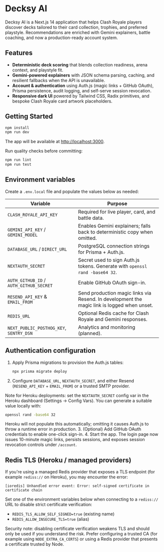 # Decksy AI

Decksy AI is a Next.js 14 application that helps Clash Royale players discover decks tailored to their card collection, trophies, and preferred playstyle. Recommendations are enriched with Gemini explainers, battle coaching, and now a production-ready account system.

## Features

- **Deterministic deck scoring** that blends collection readiness, arena context, and playstyle fit.
- **Gemini-powered explainers** with JSON schema parsing, caching, and resilient fallbacks when the API is unavailable.
- **Account & authentication** using Auth.js (magic links + GitHub OAuth), Prisma persistence, audit logging, and self-serve session revocation.
- **Responsive dark UI** powered by Tailwind CSS, Radix primitives, and bespoke Clash Royale card artwork placeholders.

## Getting Started

```bash
npm install
npm run dev
```

The app will be available at [http://localhost:3000](http://localhost:3000).

Run quality checks before committing:

```bash
npm run lint
npm run test
```

## Environment variables

Create a `.env.local` file and populate the values below as needed:

| Variable | Purpose |
| --- | --- |
| `CLASH_ROYALE_API_KEY` | Required for live player, card, and battle data. |
| `GEMINI_API_KEY` / `GEMINI_MODEL` | Enables Gemini explainers; falls back to deterministic copy when omitted. |
| `DATABASE_URL` / `DIRECT_URL` | PostgreSQL connection strings for Prisma + Auth.js. |
| `NEXTAUTH_SECRET` | Secret used to sign Auth.js tokens. Generate with `openssl rand -base64 32`. |
| `AUTH_GITHUB_ID` / `AUTH_GITHUB_SECRET` | Enable GitHub OAuth sign-in. |
| `RESEND_API_KEY` & `EMAIL_FROM` | Send production magic links via Resend. In development the magic link is logged when unset. |
| `REDIS_URL` | Optional Redis cache for Clash Royale and Gemini responses. |
| `NEXT_PUBLIC_POSTHOG_KEY`, `SENTRY_DSN` | Analytics and monitoring (planned). |

## Authentication configuration

1. Apply Prisma migrations to provision the Auth.js tables:
   ```bash
   npx prisma migrate deploy
   ```
2. Configure `DATABASE_URL`, `NEXTAUTH_SECRET`, and either Resend (`RESEND_API_KEY` + `EMAIL_FROM`) or a trusted SMTP provider.

Note for Heroku deployments: set the `NEXTAUTH_SECRET` config var in the Heroku dashboard (Settings → Config Vars). You can generate a suitable value locally with:

```bash
openssl rand -base64 32
```

Heroku will not populate this automatically; omitting it causes Auth.js to throw a runtime error in production.
3. (Optional) Add GitHub OAuth credentials to enable one-click sign-in.
4. Start the app. The login page now issues 10-minute magic links, persists sessions, and exposes session revocation controls under `/account`.

## Redis TLS (Heroku / managed providers)

If you're using a managed Redis provider that exposes a TLS endpoint (for example `rediss://` on Heroku), you may encounter the error:

```
[ioredis] Unhandled error event: Error: self-signed certificate in certificate chain
```

Set one of the environment variables below when connecting to a `rediss://` URL to disable strict certificate verification:

- `REDIS_TLS_ALLOW_SELF_SIGNED=true` (existing name)
- `REDIS_ALLOW_INSECURE_TLS=true` (alias)

Security note: disabling certificate verification weakens TLS and should only be used if you understand the risk. Prefer configuring a trusted CA (for example using `NODE_EXTRA_CA_CERTS`) or using a Redis provider that presents a certificate trusted by Node.

